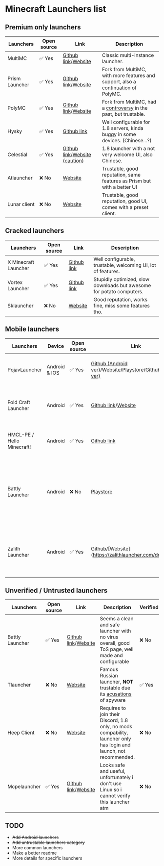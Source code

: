 # Minecraft Launchers list
## Premium only launchers

| Launchers | Open source | Link | Description |
| --- | --- | --- | --- |
| MultiMC | ✅ Yes | [Github link](https://github.com/MultiMC/Launcher/releases/tag/0.6.14)/[Website](https://multimc.org/#Download) | Classic multi-instance launcher. |
| Prism Launcher | ✅ Yes | [Github link](https://github.com/PrismLauncher/PrismLauncher/releases/tag/9.1)/[Website](https://prismlauncher.org/download/windows/) | Fork from MultiMC, with more features and support, also a continuation of PolyMC. |
| PolyMC | ✅ Yes | [Github link](https://prismlauncher.org/download/windows/)/[Website](https://polymc.org/download/) | Fork from MultiMC, had a [controversy](https://www.reddit.com/r/PolyMCLauncher/comments/yq4prr/so_i_whats_up_with_the_controversy_around_polypc/) in the past, but trustable.
| Hysky | ✅ Yes | [Github link](https://github.com/HyskyClient/HySky-Client-Launcher/releases/tag/v2.0.0) | Well configurable for 1.8 servers, kinda buggy in some devices. (Chinese...?) |
| Celestial | ✅ Yes | [Github link](https://github.com/CubeWhyMC/celestial/releases/tag/v2.8.1)/[Website (caution)](https://lunarclient.top) | 1.8 launcher with a not very welcome UI, also Chinese. |
| Atlauncher | ❌ No | [Website](https://atlauncher.com/downloads) | Trustable, good reputation, same features as Prism but with a better UI |
| Lunar client | ❌ No | [Website](https://www.lunarclient.com/download) | Trustable, good reputation, good UI, comes with a preset client. |

## Cracked launchers

| Launchers | Open source | Link | Description |
| --- | --- | --- | --- |
| X Minecraft Launcher | ✅ Yes | [Github link](https://github.com/Voxelum/x-minecraft-launcher/releases/tag/v0.47.13) | Well configurable, trustable, welcoming UI, lot of features. |
| Vortex Launcher | ✅ Yes | [Github link](https://github.com/Kron4ek/minecraft-vortex-launcher/releases) | Stupidly optimized, slow downloads but awesome for potato computers. |
| Sklauncher | ❌ No | [Website](https://skmedix.pl/downloads) | Good reputation, works fine, miss some features tho. |

## Mobile launchers

| Launchers | Device | Open source | Link | Description |
| --- | --- | --- | --- | --- |
| PojavLauncher | Android & IOS | ✅ Yes | [Github (Android ver)](https://github.com/PojavLauncherTeam/PojavLauncher/releases/tag/foxglo)/[Website](https://pojavlauncherteam.github.io)/[Playstore](https://play.google.com/store/apps/details?id=net.kdt.pojavlaunch)/[Github (IOS ver)](https://github.com/PojavLauncherTeam/PojavLauncher_iOS/releases/tag/v2.2) | Trustable, good reputation, well configurable and much more, recommendable. |
| Fold Craft Launcher | Android | ✅ Yes | [Github link](https://github.com/FCL-Team/FoldCraftLauncher/releases/tag/1.1.9)/[Website](https://fcl-team.github.io/pages/download.html) | Well configurable, trustable, good reputation, a good alternative for Pojav. |
| HMCL-PE / Hello Minecraft! | Android | ✅ Yes |  [Github link](https://github.com/HMCL-dev/HMCL-PE) | Pretty configurable, trustable and safe, easy to download mods. |
| Battly Launcher | Android | ❌ No | [Playstore](https://play.google.com/store/apps/details?id=com.tecnobros.battlylauncher) | The launcher seems trustable since the pc version is, also its on Playstore, more details in [Unverified section](#unverified--untrusted-launchers), same creators, different platforms. |
| Zalith Launcher | Android | ✅ Yes | [Github](https://github.com/ZalithLauncher/ZalithLauncher/releases/tag/140302)/[Website](https://zalithlauncher.com/download/] | Chinese (?) Pojav fork, works well, has all Pojav features and you can finally manage folders with more ease. |


## Unverified / Untrusted launchers
| Launchers | Open source | Link | Description | Verified |
| --- | --- | --- | --- | --- |
| Battly Launcher | ✅ Yes | [Github link](https://github.com/1ly4s0/battlylauncher)/[Website](https://battlylauncher.com) | Seems a clean and safe launcher with no virus overall, good ToS page, well made and configurable | ❌ No |
| Tlauncher | ❌ No | [Website](https://tlauncher.org/en/) | Famous Russian launcher, **NOT** trustable due its [acusations](https://pastebin.com/cs3WanEi) of spyware | ✅ Yes |
| Heep Client | ❌ No | [Website](https://www.heephclient.com) | Requires to join their Discord, 1.8 only, no mods compability, launcher only has login and launch, not recommended. | ❌ No |
| Mcpelauncher | ✅ Yes | [Githuh link](https://github.com/minecraft-linux/mcpelauncher-manifest)/[Website](https://minecraft-linux.github.io/) | Looks safe and useful, unfortunately i don't use Linux so i cannot verify this launcher atm | ❌ No |

## TODO

- ~~Add Android launchers~~
- ~~Add untrustable launchers category~~
- More common launchers
- Make a better readme
- More details for specific launchers